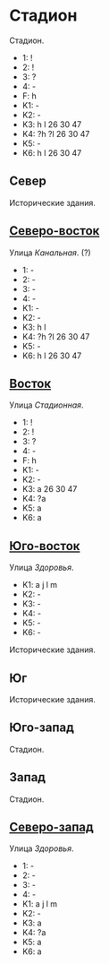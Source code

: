 # Стадион

Стадион.

* 1:    !
* 2:    !
* 3:    ?
* 4:    -
* F:    h
* K1:   -
* K2:   -
* K3:   h   l
        26  30  47
* K4:   ?h  ?l
        26  30  47
* K5:   -
* K6:   h   l
        26  30  47

## Север

Исторические здания.

## [Северо-восток](./520140.md)

Улица *Канальная*. (?)

* 1:    -
* 2:    -
* 3:    -
* 4:    -
* K1:   -
* K2:   -
* K3:   h   l
* K4:   ?h  ?l
        26  30  47
* K5:   -
* K6:   h   l
        26  30  47

## [Восток](./520145.md)

Улица *Стадионная*.

* 1:    !
* 2:    !
* 3:    ?
* 4:    -
* F:    h
* K1:   -
* K2:   -
* K3:   a
        26  30  47
* K4:   ?a
* K5:   a
* K6:   a

## [Юго-восток](./520150.md)

Улица *Здоровья*.

* K1:   a   j   l   m
* K2:   -
* K3:   -
* K4:   -
* K5:   -
* K6:   -

Исторические здания.

## Юг

Исторические здания.

## Юго-запад

Стадион.

## Запад

Стадион.

## [Северо-запад](./505135.md)

Улица *Здоровья*.

* 1:    -
* 2:    -
* 3:    -
* 4:    -
* K1:   a   j   l   m
* K2:   -
* K3:   a
* K4:   ?a
* K5:   a
* K6:   a
